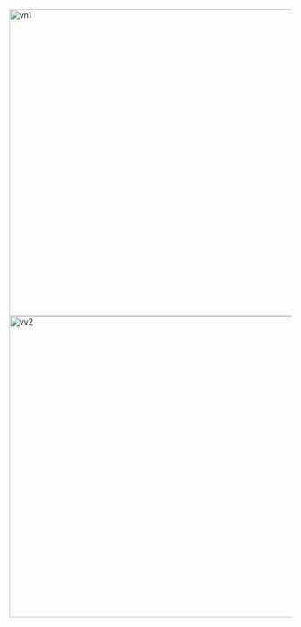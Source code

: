 <img width="614" height="547" alt="vn1" src="https://github.com/user-attachments/assets/d77013c6-8076-446c-80f5-a8cf11be53b5" />
<img width="612" height="538" alt="vv2" src="https://github.com/user-attachments/assets/519cfbca-9a0c-48a7-8dcf-4ce53555ca60" />
